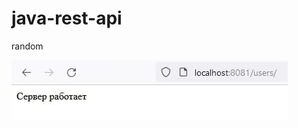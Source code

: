 # java-rest-api

random


![Иллюстрация к проекту](https://github.com/kurorodev/java-rest-api/raw/master/images/server.jpg)
